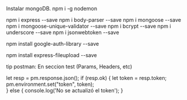 
Instalar mongoDB.
npm i -g nodemon

npm i express --save
npm i body-parser --save 
npm i mongoose --save
npm i mongoose-unique-validator --save
npm i bcrypt --save
npm i underscore --save
npm i jsonwebtoken --save

npm install google-auth-library --save

npm install express-fileupload --save


tip postman:
En seccion test (Params, Headers, etc)

let resp = pm.response.json();
if (resp.ok) {
    let token = resp.token;
    pm.environment.set("token", token);   
} else {
    console.log('No se actualizó el token');
}